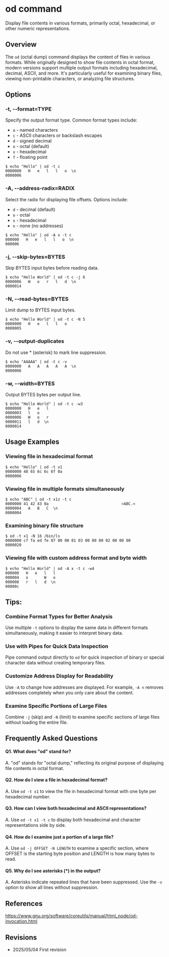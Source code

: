 # od command

Display file contents in various formats, primarily octal, hexadecimal, or other numeric representations.

## Overview

The `od` (octal dump) command displays the content of files in various formats. While originally designed to show file contents in octal format, modern versions support multiple output formats including hexadecimal, decimal, ASCII, and more. It's particularly useful for examining binary files, viewing non-printable characters, or analyzing file structures.

## Options

### **-t, --format=TYPE**

Specify the output format type. Common format types include:
- `a` - named characters
- `c` - ASCII characters or backslash escapes
- `d` - signed decimal
- `o` - octal (default)
- `x` - hexadecimal
- `f` - floating point

```console
$ echo "Hello" | od -t c
0000000   H   e   l   l   o  \n
0000006
```

### **-A, --address-radix=RADIX**

Select the radix for displaying file offsets. Options include:
- `d` - decimal (default)
- `o` - octal
- `x` - hexadecimal
- `n` - none (no addresses)

```console
$ echo "Hello" | od -A x -t c
000000   H   e   l   l   o  \n
000006
```

### **-j, --skip-bytes=BYTES**

Skip BYTES input bytes before reading data.

```console
$ echo "Hello World" | od -t c -j 6
0000006   W   o   r   l   d  \n
0000014
```

### **-N, --read-bytes=BYTES**

Limit dump to BYTES input bytes.

```console
$ echo "Hello World" | od -t c -N 5
0000000   H   e   l   l   o
0000005
```

### **-v, --output-duplicates**

Do not use * (asterisk) to mark line suppression.

```console
$ echo "AAAAA" | od -t c -v
0000000   A   A   A   A   A  \n
0000006
```

### **-w, --width=BYTES**

Output BYTES bytes per output line.

```console
$ echo "Hello World" | od -t c -w3
0000000   H   e   l
0000003   l   o      
0000006   W   o   r
0000011   l   d  \n
0000014
```

## Usage Examples

### Viewing file in hexadecimal format

```console
$ echo "Hello" | od -t x1
0000000 48 65 6c 6c 6f 0a
0000006
```

### Viewing file in multiple formats simultaneously

```console
$ echo "ABC" | od -t x1z -t c
0000000 41 42 43 0a                                >ABC.<
0000004   A   B   C  \n
0000004
```

### Examining binary file structure

```console
$ od -t x1 -N 16 /bin/ls
0000000 cf fa ed fe 07 00 00 01 03 00 00 80 02 00 00 00
0000020
```

### Viewing file with custom address format and byte width

```console
$ echo "Hello World" | od -A x -t c -w4
000000   H   e   l   l
000004   o       W   o
000008   r   l   d  \n
00000c
```

## Tips:

### Combine Format Types for Better Analysis

Use multiple `-t` options to display the same data in different formats simultaneously, making it easier to interpret binary data.

### Use with Pipes for Quick Data Inspection

Pipe command output directly to `od` for quick inspection of binary or special character data without creating temporary files.

### Customize Address Display for Readability

Use `-A` to change how addresses are displayed. For example, `-A n` removes addresses completely when you only care about the content.

### Examine Specific Portions of Large Files

Combine `-j` (skip) and `-N` (limit) to examine specific sections of large files without loading the entire file.

## Frequently Asked Questions

#### Q1. What does "od" stand for?
A. "od" stands for "octal dump," reflecting its original purpose of displaying file contents in octal format.

#### Q2. How do I view a file in hexadecimal format?
A. Use `od -t x1` to view the file in hexadecimal format with one byte per hexadecimal number.

#### Q3. How can I view both hexadecimal and ASCII representations?
A. Use `od -t x1 -t c` to display both hexadecimal and character representations side by side.

#### Q4. How do I examine just a portion of a large file?
A. Use `od -j OFFSET -N LENGTH` to examine a specific section, where OFFSET is the starting byte position and LENGTH is how many bytes to read.

#### Q5. Why do I see asterisks (*) in the output?
A. Asterisks indicate repeated lines that have been suppressed. Use the `-v` option to show all lines without suppression.

## References

https://www.gnu.org/software/coreutils/manual/html_node/od-invocation.html

## Revisions

- 2025/05/04 First revision